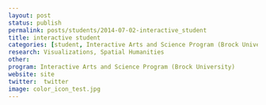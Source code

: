 ```yaml
---
layout: post
status: publish
permalink: posts/students/2014-07-02-interactive_student
title: interactive student
categories: [student, Interactive Arts and Science Program (Brock University), Visualizations, Spatial Humanities]
research: Visualizations, Spatial Humanities
other: 
program: Interactive Arts and Science Program (Brock University)
website: site
twitter:  twitter
image: color_icon_test.jpg
---
```

   